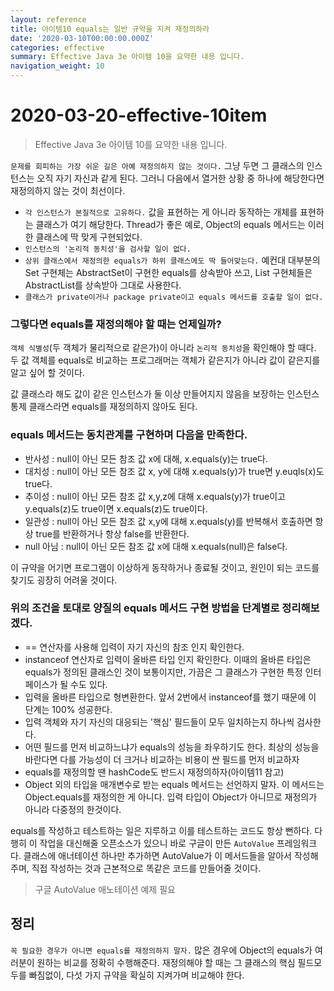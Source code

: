 ```yaml
---
layout: reference
title: 아이템10 equals는 일반 규약을 지켜 재정의하라
date: '2020-03-10T00:00:00.000Z'
categories: effective
summary: Effective Java 3e 아이템 10을 요약한 내용 입니다.
navigation_weight: 10
---
```


# 2020-03-20-effective-10item

> Effective Java 3e 아이템 10를 요약한 내용 입니다.

`문제를 회피하는 가장 쉬운 길은 아예 재정의하지 않는 것이다.` 그냥 두면 그 클래스의 인스턴스는 오직 자기 자신과 같게 된다. 그러니 다음에서 열거한 상황 중 하나에 해당한다면 재정의하지 않는 것이 최선이다.

* `각 인스턴스가 본질적으로 고유하다.` 값을 표현하는 게 아니라 동작하는 개체를 표현하는 클래스가 여기 해당한다. Thread가 좋은 예로, Object의 equals 메서드는 이러한 클래스에 딱 맞게 구현되었다.
* `인스턴스의 '논리적 동치성'을 검사할 일이 없다.`
* `상위 클래스에서 재정의한 equals가 하위 클래스에도 딱 들어맞는다.` 예컨대 대부분의 Set 구현체는 AbstractSet이 구현한 equals를 상속받아 쓰고, List 구현체들은 AbstractList를 상속받아 그대로 사용한다.
* `클래스가 private이거나 package private이고 equals 메서드를 호출할 일이 없다.`

### 그렇다면 equals를 재정의해야 할 때는 언제일까?

`객체 식별성`\(두 객체가 물리적으로 같은가\)이 아니라 `논리적 동치성`을 확인해야 할 때다. 두 값 객체를 equals로 비교하는 프로그래머는 객체가 같은지가 아니라 값이 같은지를 알고 싶어 할 것이다.

값 클래스라 해도 값이 같은 인스턴스가 둘 이상 만들어지지 않음을 보장하는 인스턴스 통제 클래스라면 equals를 재정의하지 않아도 된다.

### equals 메서드는 동치관계를 구현하며 다음을 만족한다.

* 반사성 : null이 아닌 모든 참조 값 x에 대해, x.equals\(y\)는 true다.
* 대치성 : null이 아닌 모든 참조 값 x, y에 대해 x.equals\(y\)가 true면 y.euqls\(x\)도 true다.
* 추이성 : null이 아닌 모든 참조 값 x,y,z에 대해 x.equals\(y\)가 true이고 y.equals\(z\)도 true이면 x.equals\(z\)도 true이다.
* 일관성 : null이 아닌 모든 참조 값 x,y에 대해 x.equals\(y\)를 반복해서 호출하면 항상 true를 반환하거나 항상 false를 반환한다.
* null 아님 : null이 아닌 모든 참조 값 x에 대해 x.equals\(null\)은 false다.

이 규약을 어기면 프로그램이 이상하게 동작하거나 종료될 것이고, 원인이 되는 코드를 찾기도 굉장히 어려울 것이다.

### 위의 조건을 토대로 양질의 equals 메서드 구현 방법을 단계별로 정리해보겠다.

* == 연산자를 사용해 입력이 자기 자신의 참조 인지 확인한다.
* instanceof 연산자로 입력이 올바른 타입 인지 확인한다. 이때의 올바른 타입은 equals가 정의된 클래스인 것이 보통이지만, 가끔은 그 클래스가 구현한 특정 인터페이스가 될 수도 있다.
* 입력을 올바른 타입으로 형변환한다. 앞서 2번에서 instanceof를 했기 때문에 이 단계는 100% 성공한다.
* 입력 객체와 자기 자신의 대응되는 '핵심' 필드들이 모두 일치하는지 하나씩 검사한다.
* 어떤 필드를 먼저 비교하느냐가 equals의 성능을 좌우하기도 한다. 최상의 성능을 바란다면 다를 가능성이 더 크거나 비교하는 비용이 싼 필드를 먼저 비교하자
* equals를 재정의할 땐 hashCode도 반드시 재정의하자\(아이템11 참고\)
* Object 외의 타입을 매개변수로 받는 equals 메서드는 선언하지 말자. 이 메서드는 Object.equals를 재정의한 게 아니다. 입력 타입이 Object가 아니므로 재정의가 아니라 다중정의 한것이다.

equals를 작성하고 테스트하는 일은 지루하고 이를 테스트하는 코드도 항상 뻔하다. 다행히 이 작업을 대신해줄 오픈소스가 있으니 바로 구글이 만든 `AutoValue` 프레임워크다. 클래스에 애너테이션 하나만 추가하면 AutoValue가 이 메서드들을 알아서 작성해주며, 직접 작성하는 것과 근본적으로 똑같은 코드를 만들어줄 것이다.

> 구글 AutoValue 애노테이션 예제 필요

## 정리

`꼭 필요한 경우가 아니면 equals를 재정의하지 말자.` 많은 경우에 Object의 equals가 여러분이 원하는 비교를 정확히 수행해준다. 재정의해야 할 때는 그 클래스의 핵심 필드모두를 빠짐없이, 다섯 가지 규약을 확실히 지켜가며 비교해야 한다.

